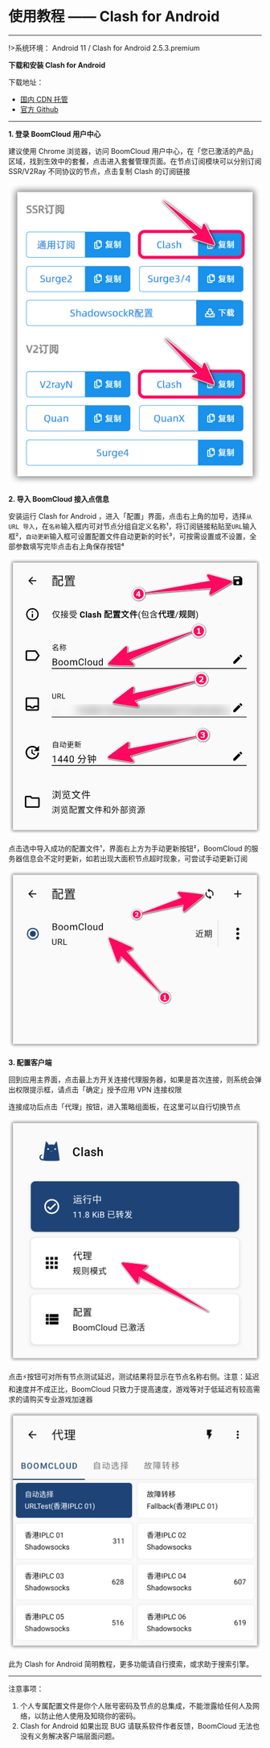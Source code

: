 # 使用教程 —— Clash for Android

- - -

!>系统环境： Android 11 / Clash for Android 2.5.3.premium

**下载和安装 Clash for Android**

下载地址：
- [国内 CDN 托管](https://cdn.t9c.co/download/cfa-2.5.3.apk)
- [官方 Github](https://github.com/Kr328/ClashForAndroid/releases/download/v2.5.3/cfa-2.5.3-premium-arm64-v8a-release.apk)
---

**1. 登录 BoomCloud 用户中心**

建议使用 Chrome 浏览器，访问 BoomCloud 用户中心，在「您已激活的产品」区域，找到生效中的套餐，点击进入套餐管理页面。在节点订阅模块可以分别订阅 SSR/V2Ray 不同协议的节点，点击复制 Clash 的订阅链接

![](../img/clashwin/0.png)


**2. 导入 BoomCloud 接入点信息**

安装运行 Clash for Android ，进入「配置」界面，点击右上角的加号，选择`从 URL 导入`，在`名称`输入框内可对节点分组自定义名称¹，将订阅链接粘贴至`URL`输入框²，`自动更新`输入框可设置配置文件自动更新的时长³，可按需设置或不设置，全部参数填写完毕点击右上角保存按钮⁴

![](../img/Clash-for-Android/0.png)

点击选中导入成功的配置文件¹，界面右上方为手动更新按钮²，BoomCloud 的服务器信息会不定时更新，如若出现大面积节点超时现象，可尝试手动更新订阅

![](../img/Clash-for-Android/1.png)

**3. 配置客户端**

回到应用主界面，点击最上方开关连接代理服务器，如果是首次连接，则系统会弹出权限提示框，请点击「确定」授予应用 VPN 连接权限

连接成功后点击「代理」按钮，进入策略组面板，在这里可以自行切换节点

![](../img/Clash-for-Android/2.png)

点击⚡按钮可对所有节点测试延迟，测试结果将显示在节点名称右侧。注意：延迟和速度并不成正比，BoomCloud 只致力于提高速度，游戏等对于低延迟有较高需求的请购买专业游戏加速器

![](../img/Clash-for-Android/3.png)

此为 Clash for Android 简明教程，更多功能请自行摸索，或求助于搜索引擎。

- - -
注意事项：  
1. 个人专属配置文件是你个人账号密码及节点的总集成，不能泄露给任何人及网络，以防止他人使用及知晓你的密码。  
2. Clash for Android 如果出现 BUG 请联系软件作者反馈，BoomCloud 无法也没有义务解决客户端层面问题。
